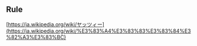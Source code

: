 ## Rule

[https://ja.wikipedia.org/wiki/ヤッツィー](https://ja.wikipedia.org/wiki/%E3%83%A4%E3%83%83%E3%83%84%E3%82%A3%E3%83%BC)

